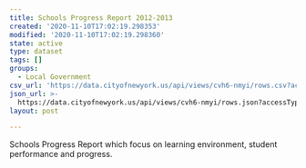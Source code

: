 ```yaml
---
title: Schools Progress Report 2012-2013
created: '2020-11-10T17:02:19.298353'
modified: '2020-11-10T17:02:19.298360'
state: active
type: dataset
tags: []
groups:
  - Local Government
csv_url: 'https://data.cityofnewyork.us/api/views/cvh6-nmyi/rows.csv?accessType=DOWNLOAD'
json_url: >-
  https://data.cityofnewyork.us/api/views/cvh6-nmyi/rows.json?accessType=DOWNLOAD
layout: post

---
```

Schools Progress Report which focus on learning environment, student performance and progress.
